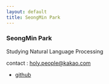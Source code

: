 ```yaml
---
layout: default
title: SeongMin Park
---
```


### SeongMin Park

Studying Natural Language Processing

contact : holy.people@kakao.com



* [github](https://github.com/HolyPeople)
